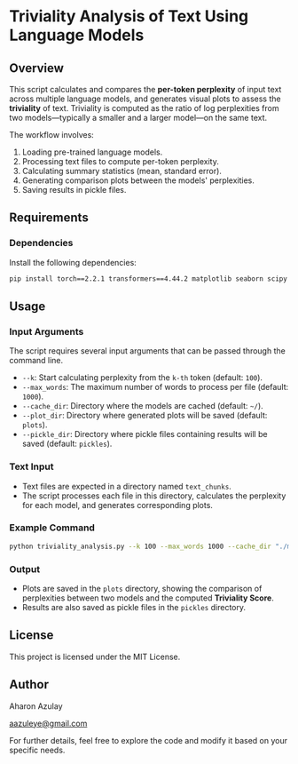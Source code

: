 # Triviality Analysis of Text Using Language Models

## Overview

This script calculates and compares the **per-token perplexity** of input text across multiple language models, and generates visual plots to assess the **triviality** of text. Triviality is computed as the ratio of log perplexities from two models—typically a smaller and a larger model—on the same text.

The workflow involves:
1. Loading pre-trained language models.
2. Processing text files to compute per-token perplexity.
3. Calculating summary statistics (mean, standard error).
4. Generating comparison plots between the models' perplexities.
5. Saving results in pickle files.

## Requirements

### Dependencies
Install the following dependencies:
```bash
pip install torch==2.2.1 transformers==4.44.2 matplotlib seaborn scipy numpy argparse
```

## Usage

### Input Arguments
The script requires several input arguments that can be passed through the command line.

- `--k`: Start calculating perplexity from the `k-th` token (default: `100`).
- `--max_words`: The maximum number of words to process per file (default: `1000`).
- `--cache_dir`: Directory where the models are cached (default: `~/`).
- `--plot_dir`: Directory where generated plots will be saved (default: `plots`).
- `--pickle_dir`: Directory where pickle files containing results will be saved (default: `pickles`).

### Text Input
- Text files are expected in a directory named `text_chunks`.
- The script processes each file in this directory, calculates the perplexity for each model, and generates corresponding plots.

### Example Command
```bash
python triviality_analysis.py --k 100 --max_words 1000 --cache_dir "./model_cache" --plot_dir "./plots" --pickle_dir "./pickles"
```

### Output
- Plots are saved in the `plots` directory, showing the comparison of perplexities between two models and the computed **Triviality Score**.
- Results are also saved as pickle files in the `pickles` directory.

## License
This project is licensed under the MIT License.

## Author
Aharon Azulay

aazuleye@gmail.com

For further details, feel free to explore the code and modify it based on your specific needs.